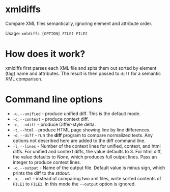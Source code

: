 # xmldiffs
Compare XML files semantically, ignoring element and attribute order.

Usage: `xmldiffs [OPTION] FILE1 FILE2`

# How does it work?
xmldiffs first parses each XML file and spits them out sorted by
element (tag) name and attributes. The result is then passed
to `diff` for a semantic XML comparison.

# Command line options

* `-u`, `--unified` - produce unified diff.  This is the default mode.
* `-c`, `--context` - produce context diff.
* `-n`, `--ndiff` - produce Differ-style delta.
* `-t`, `--html` - produce HTML page showing line by line differences.
* `-d`, `--diff` - run the **diff** program to compare normalized texts.
  Any options not described here are added to the diff command line.
* `-l`, `--lines` - Number of the context lines for unified, context,
  and html diffs.  For unified and context diffs, the value defaults to 3.
  For html diff, the value defaults to *None*, which produces
  full output lines.  Pass an integer to produce context lines.
* `-o`, `--output` - Name of the output file.  Default value is
  minus sign, which prints the diff to the *stdout*.
* `-x`, `--xml` - instead of comparing two xml files,
  write sorted contents of `FILE1` to `FILE2`.
  In this mode the `--output` option is ignored.
